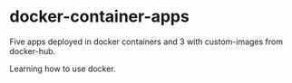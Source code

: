 # docker-container-apps
Five apps deployed in docker containers and 3 with custom-images from docker-hub. 

Learning how to use docker. 
